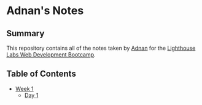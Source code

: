 # Adnan's Notes

## Summary 

This repository contains all of the notes taken by [Adnan](https://github.com/dreamb0yDani) for the [Lighthouse Labs Web Development Bootcamp](https://www.lighthouselabs.ca/).

## Table of Contents ##

* [Week 1](/Week_1)
  * [Day 1](/Week_1/Day_1)